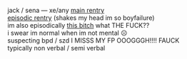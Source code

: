 jack / sena — xe/any [main rentry](https://rentry.org/scenario_liar)  
[episodic rentry](https://rentry.org/littlegemini) (shakes my head im so boyfailure)  
im also episodically [this bitch](https://ensemble-stars.fandom.com/wiki/Izumi_Sena) what THE FUCK??  
i swear im normal when im not mental ☹️  
suspecting bpd / szd I MISSS MY FP OOOGGGH!!!! FAUCK  
typically non verbal / semi verbal

